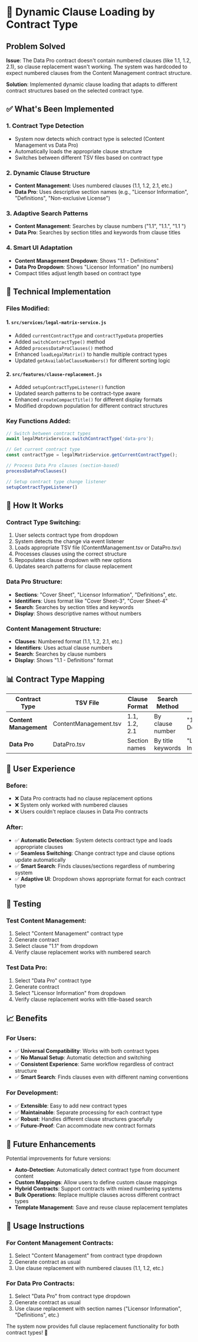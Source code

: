 # 🔄 Dynamic Clause Loading by Contract Type

## Problem Solved

**Issue**: The Data Pro contract doesn't contain numbered clauses (like 1.1, 1.2, 2.1), so clause replacement wasn't working. The system was hardcoded to expect numbered clauses from the Content Management contract structure.

**Solution**: Implemented dynamic clause loading that adapts to different contract structures based on the selected contract type.

## ✅ What's Been Implemented

### 1. **Contract Type Detection**
- System now detects which contract type is selected (Content Management vs Data Pro)
- Automatically loads the appropriate clause structure
- Switches between different TSV files based on contract type

### 2. **Dynamic Clause Structure**
- **Content Management**: Uses numbered clauses (1.1, 1.2, 2.1, etc.)
- **Data Pro**: Uses descriptive section names (e.g., "Licensor Information", "Definitions", "Non-exclusive License")

### 3. **Adaptive Search Patterns**
- **Content Management**: Searches by clause numbers ("1.1", "1.1.", "1.1 ")
- **Data Pro**: Searches by section titles and keywords from clause titles

### 4. **Smart UI Adaptation**
- **Content Management Dropdown**: Shows "1.1 - Definitions"
- **Data Pro Dropdown**: Shows "Licensor Information" (no numbers)
- Compact titles adjust length based on contract type

## 🔧 Technical Implementation

### Files Modified:

#### 1. **`src/services/legal-matrix-service.js`**
- Added `currentContractType` and `contractTypeData` properties
- Added `switchContractType()` method
- Added `processDataProClauses()` method
- Enhanced `loadLegalMatrix()` to handle multiple contract types
- Updated `getAvailableClauseNumbers()` for different sorting logic

#### 2. **`src/features/clause-replacement.js`**
- Added `setupContractTypeListener()` function
- Updated search patterns to be contract-type aware
- Enhanced `createCompactTitle()` for different display formats
- Modified dropdown population for different contract structures

### Key Functions Added:

```javascript
// Switch between contract types
await legalMatrixService.switchContractType('data-pro');

// Get current contract type
const contractType = legalMatrixService.getCurrentContractType();

// Process Data Pro clauses (section-based)
processDataProClauses()

// Setup contract type change listener
setupContractTypeListener()
```

## 🎯 How It Works

### Contract Type Switching:
1. User selects contract type from dropdown
2. System detects the change via event listener
3. Loads appropriate TSV file (ContentManagement.tsv or DataPro.tsv)
4. Processes clauses using the correct structure
5. Repopulates clause dropdown with new options
6. Updates search patterns for clause replacement

### Data Pro Structure:
- **Sections**: "Cover Sheet", "Licensor Information", "Definitions", etc.
- **Identifiers**: Uses format like "Cover Sheet-3", "Cover Sheet-4"
- **Search**: Searches by section titles and keywords
- **Display**: Shows descriptive names without numbers

### Content Management Structure:
- **Clauses**: Numbered format (1.1, 1.2, 2.1, etc.)
- **Identifiers**: Uses actual clause numbers
- **Search**: Searches by clause numbers
- **Display**: Shows "1.1 - Definitions" format

## 📊 Contract Type Mapping

| Contract Type | TSV File | Clause Format | Search Method | Display Format |
|---------------|----------|---------------|---------------|----------------|
| **Content Management** | ContentManagement.tsv | 1.1, 1.2, 2.1 | By clause number | "1.1 - Definitions" |
| **Data Pro** | DataPro.tsv | Section names | By title keywords | "Licensor Information" |

## 🚀 User Experience

### Before:
- ❌ Data Pro contracts had no clause replacement options
- ❌ System only worked with numbered clauses
- ❌ Users couldn't replace clauses in Data Pro contracts

### After:
- ✅ **Automatic Detection**: System detects contract type and loads appropriate clauses
- ✅ **Seamless Switching**: Change contract type and clause options update automatically
- ✅ **Smart Search**: Finds clauses/sections regardless of numbering system
- ✅ **Adaptive UI**: Dropdown shows appropriate format for each contract type

## 🧪 Testing

### Test Content Management:
1. Select "Content Management" contract type
2. Generate contract
3. Select clause "1.1" from dropdown
4. Verify clause replacement works with numbered search

### Test Data Pro:
1. Select "Data Pro" contract type
2. Generate contract
3. Select "Licensor Information" from dropdown
4. Verify clause replacement works with title-based search

## 📈 Benefits

### For Users:
- ✅ **Universal Compatibility**: Works with both contract types
- ✅ **No Manual Setup**: Automatic detection and switching
- ✅ **Consistent Experience**: Same workflow regardless of contract structure
- ✅ **Smart Search**: Finds clauses even with different naming conventions

### For Development:
- ✅ **Extensible**: Easy to add new contract types
- ✅ **Maintainable**: Separate processing for each contract type
- ✅ **Robust**: Handles different clause structures gracefully
- ✅ **Future-Proof**: Can accommodate new contract formats

## 🔄 Future Enhancements

Potential improvements for future versions:
- **Auto-Detection**: Automatically detect contract type from document content
- **Custom Mappings**: Allow users to define custom clause mappings
- **Hybrid Contracts**: Support contracts with mixed numbering systems
- **Bulk Operations**: Replace multiple clauses across different contract types
- **Template Management**: Save and reuse clause replacement templates

## 📝 Usage Instructions

### For Content Management Contracts:
1. Select "Content Management" from contract type dropdown
2. Generate contract as usual
3. Use clause replacement with numbered clauses (1.1, 1.2, etc.)

### For Data Pro Contracts:
1. Select "Data Pro" from contract type dropdown
2. Generate contract as usual
3. Use clause replacement with section names ("Licensor Information", "Definitions", etc.)

The system now provides full clause replacement functionality for both contract types! 🎉
